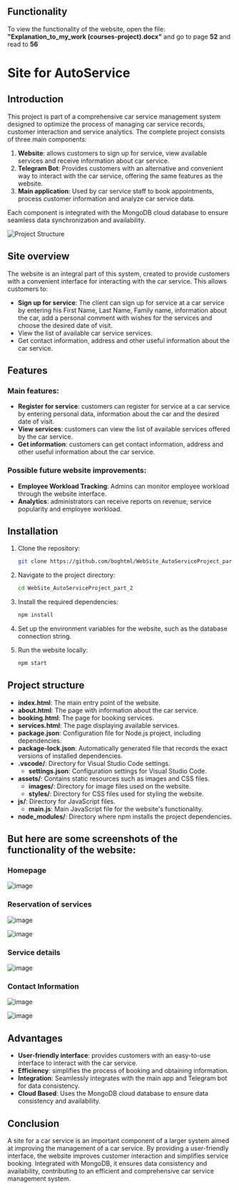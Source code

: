 ## Functionality

To view the functionality of the website, open the file: **"Explanation_to_my_work (courses-project).docx"** and go to page **52** and read to **56**

# Site for AutoService

## Introduction

This project is part of a comprehensive car service management system designed to optimize the process of managing car service records, customer interaction and service analytics. The complete project consists of three main components:

1. **Website**: allows customers to sign up for service, view available services and receive information about car service.
2. **Telegram Bot**: Provides customers with an alternative and convenient way to interact with the car service, offering the same features as the website.
3. **Main application**: Used by car service staff to book appointments, process customer information and analyze car service data.

Each component is integrated with the MongoDB cloud database to ensure seamless data synchronization and availability.

![Project Structure](https://github.com/boghtml/TelegramBot_AutoServiceProject_part_1/assets/119760440/f30720c6-70fe-47de-a98a-502ae62bf98f)

## Site overview

The website is an integral part of this system, created to provide customers with a convenient interface for interacting with the car service. This allows customers to:
- **Sign up for service**: The client can sign up for service at a car service by entering his First Name, Last Name, Family name, information about the car, add a personal comment with wishes for the services and choose the desired date of visit.
- View the list of available car service services.
- Get contact information, address and other useful information about the car service.

## Features

### Main features:
- **Register for service**: customers can register for service at a car service by entering personal data, information about the car and the desired date of visit.
- **View services**: customers can view the list of available services offered by the car service.
- **Get information**: customers can get contact information, address and other useful information about the car service.

### Possible future website improvements:
- **Employee Workload Tracking**: Admins can monitor employee workload through the website interface.
- **Analytics**: administrators can receive reports on revenue, service popularity and employee workload.

## Installation

1. Clone the repository:
    ```bash
    git clone https://github.com/boghtml/WebSite_AutoServiceProject_part_2.git
    ```

2. Navigate to the project directory:
    ```bash
    cd WebSite_AutoServiceProject_part_2
    ```

3. Install the required dependencies:
    ```bash
    npm install
    ```

4. Set up the environment variables for the website, such as the database connection string.

5. Run the website locally:
    ```bash
    npm start
    ```
## Project structure


- **index.html**: The main entry point of the website.
- **about.html**: The page with information about the car service.
- **booking.html**: The page for booking services.
- **services.html**: The page displaying available services.
- **package.json**: Configuration file for Node.js project, including dependencies.
- **package-lock.json**: Automatically generated file that records the exact versions of installed dependencies.
- **.vscode/**: Directory for Visual Studio Code settings.
  - **settings.json**: Configuration settings for Visual Studio Code.
- **assets/**: Contains static resources such as images and CSS files.
  - **images/**: Directory for image files used on the website.
  - **styles/**: Directory for CSS files used for styling the website.
- **js/**: Directory for JavaScript files.
  - **main.js**: Main JavaScript file for the website's functionality.
- **node_modules/**: Directory where npm installs the project dependencies.

## But here are some screenshots of the functionality of the website:

### Homepage

![image](https://github.com/boghtml/WebSite_AutoServiceProject_part_2/assets/119760440/cfb9b6f2-47fd-4d16-a12f-9bb42449c2a2)

### Reservation of services

![image](https://github.com/boghtml/WebSite_AutoServiceProject_part_2/assets/119760440/c8a61efa-a409-4685-9c81-e8cc5f6a33cb)

![image](https://github.com/boghtml/WebSite_AutoServiceProject_part_2/assets/119760440/94c6e9a4-3921-425f-90fc-537072711a1e)

### Service details

![image](https://github.com/boghtml/WebSite_AutoServiceProject_part_2/assets/119760440/0243a64a-0c0d-491f-80f4-e374a88a381d)

### Contact Information

![image](https://github.com/boghtml/WebSite_AutoServiceProject_part_2/assets/119760440/e67758d6-ebb8-4a5c-875a-c809de0e9252)

![image](https://github.com/boghtml/WebSite_AutoServiceProject_part_2/assets/119760440/4c9b72fc-52da-4566-a881-dbba6f9a46f9)

## Advantages

- **User-friendly interface**: provides customers with an easy-to-use interface to interact with the car service.
- **Efficiency**: simplifies the process of booking and obtaining information.
- **Integration**: Seamlessly integrates with the main app and Telegram bot for data consistency.
- **Cloud Based**: Uses the MongoDB cloud database to ensure data consistency and availability.

## Conclusion

A site for a car service is an important component of a larger system aimed at improving the management of a car service. By providing a user-friendly interface, the website improves customer interaction and simplifies service booking. Integrated with MongoDB, it ensures data consistency and availability, contributing to an efficient and comprehensive car service management system.
